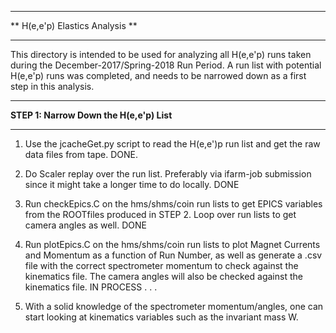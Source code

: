********************************
** H(e,e'p) Elastics Analysis **
********************************


This directory is intended to be used for analyzing all H(e,e'p) runs
taken during the December-2017/Spring-2018 Run Period. A run list with 
potential H(e,e'p) runs was completed, and needs to be narrowed down as 
a first step in this analysis.


*****************************************
**STEP 1: Narrow Down the H(e,e'p) List**
*****************************************

1.  Use the jcacheGet.py script to read the H(e,e')p run list and get the
    raw data files from tape.  DONE.

2.  Do Scaler replay over the run list. Preferably via ifarm-job submission 
    since it might take a longer time to do locally.   DONE

3.  Run checkEpics.C on the hms/shms/coin run lists to get EPICS variables from the ROOTfiles
    produced in STEP 2. Loop over run lists to get camera angles as well.   DONE

4.  Run plotEpics.C on the hms/shms/coin run lists to plot Magnet Currents and Momentum as
    a function of Run Number, as well as generate a .csv file with the correct spectrometer
    momentum to check against the kinematics file. The camera angles will also be checked against
    the kinematics file.   IN PROCESS . . .

5.  With a solid knowledge of the spectrometer momentum/angles, one can start looking at kinematics
    variables such as the invariant mass W.

